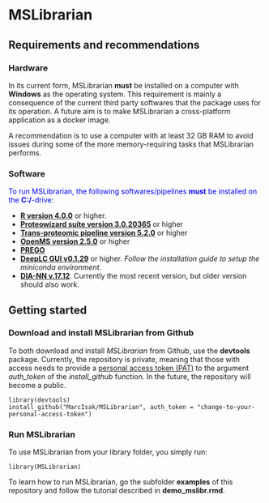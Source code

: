 # MSLibrarian

## Requirements and recommendations

### Hardware 

In its current form, MSLibrarian **must** be installed on a computer with **Windows** as the operating system. This requirement is mainly a consequence of the current third party softwares that the package uses for its operation. A future aim is to make MSLibrarian a cross-platform application as a docker image. 

A recommendation is to use a computer with at least 32 GB RAM to avoid issues during some of the more memory-requiring tasks that MSLibrarian performs. 

### Software 

<span style="color:blue">To run MSLibrarian, the following softwares/pipelines **must** be installed on the **C:/**-drive</span>: 

 * [**R version 4.0.0**](https://cran.r-project.org/) or higher. 
 * [**Proteowizard suite version 3.0.20365**](http://proteowizard.sourceforge.net/download.html) or higher 
 * [**Trans-proteomic pipeline version 5.2.0**](https://sourceforge.net/projects/sashimi/files/Trans-Proteomic%20Pipeline%20%28TPP%29/) or higher
 * [**OpenMS version 2.5.0**](https://github.com/OpenMS/OpenMS/releases/tag/Release2.6.0) or higher
 * [**PREGO**](https://bitbucket.org/searleb/prego-srm-response-predictor/downloads/) 
 * [**DeepLC GUI v0.1.29**](https://github.com/compomics/DeepLC/releases) or higher. _Follow the installation guide to setup the miniconda environment._
 * [**DIA-NN v.17.12**](https://github.com/vdemichev/DiaNN/releases/tag/1.7.12). Currently the most recent version, but older version should also work. 

## Getting started 

### Download and install MSLibrarian from Github

To both download and install _MSLibrarian_ from Github, use the **devtools** package. Currently, the repository is private, meaning that those with access needs to provide a [personal access token (PAT)](https://github.com/settings/tokens) to the argument _auth_token_ of the _install_github_ function. In the future, the repository will become a public.  

```
library(devtools)
install_github("MarcIsak/MSLibrarian", auth_token = "change-to-your-personal-access-token")

```
### Run MSLibrarian 

To use MSLibrarian from your library folder, you simply run: 

```
library(MSLibrarian)

```
To learn how to run MSLibrarian, go the subfolder **examples** of this repository and follow the tutorial described in **demo_mslibr.rmd**.


